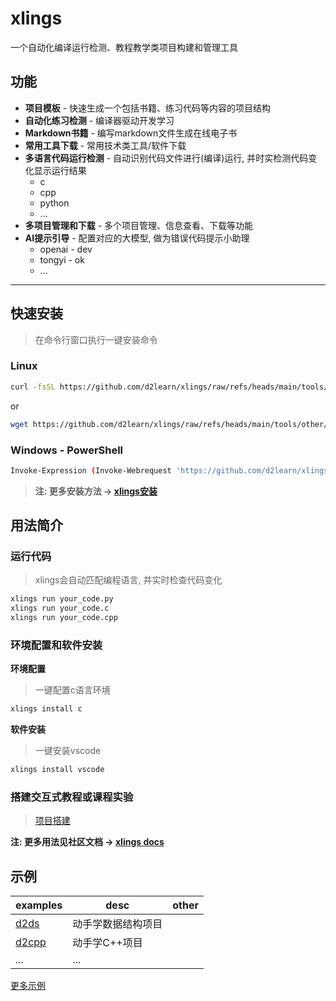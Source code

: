 # xlings

一个自动化编译运行检测、教程教学类项目构建和管理工具

## 功能

- **项目模板** - 快速生成一个包括书籍、练习代码等内容的项目结构
- **自动化练习检测** - 编译器驱动开发学习
- **Markdown书籍** - 编写markdown文件生成在线电子书
- **常用工具下载** - 常用技术类工具/软件下载
- **多语言代码运行检测** - 自动识别代码文件进行(编译)运行, 并时实检测代码变化显示运行结果
  - c
  - cpp
  - python
  - ...
- **多项目管理和下载** - 多个项目管理、信息查看、下载等功能
- **AI提示引导** - 配置对应的大模型, 做为错误代码提示小助理
  - openai - dev
  - tongyi - ok
  - ...

---

## 快速安装

> 在命令行窗口执行一键安装命令

### Linux

```bash
curl -fsSL https://github.com/d2learn/xlings/raw/refs/heads/main/tools/other/quick_install.sh | bash
```

or

```bash
wget https://github.com/d2learn/xlings/raw/refs/heads/main/tools/other/quick_install.sh -O - | bash
```

### Windows - PowerShell

```bash
Invoke-Expression (Invoke-Webrequest 'https://github.com/d2learn/xlings/raw/refs/heads/main/tools/other/quick_install.ps1' -UseBasicParsing).Content
```

> **注: 更多安装方法 -> [xlings安装](https://d2learn.github.io/docs/xlings/chapter_1.html)**

## 用法简介

### 运行代码

> xlings会自动匹配编程语言, 并实时检查代码变化

```bash
xlings run your_code.py
xlings run your_code.c
xlings run your_code.cpp
```

### 环境配置和软件安装

**环境配置**

> 一键配置c语言环境

```bash
xlings install c
```

**软件安装**

> 一键安装vscode

```bash
xlings install vscode
```

### 搭建交互式教程或课程实验

> [项目搭建](https://d2learn.github.io/docs/xlings/chapter_3.html)

**注: 更多用法见社区文档 -> [xlings docs](https://d2learn.github.io/docs/xlings/chapter_0.html)**

## 示例

| examples | desc | other |
| --- | --- | --- |
| [d2ds](https://github.com/Sunrisepeak/d2ds) | 动手学数据结构项目 | |
| [d2cpp](https://github.com/d2learn/d2cpp) | 动手学C++项目 | |
| ... | ... | |

[更多示例](https://d2learn.github.io/courses)